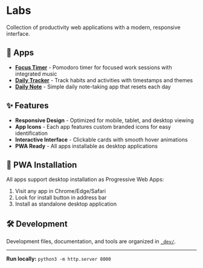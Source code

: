 # Labs

Collection of productivity web applications with a modern, responsive interface.

## 🚀 Apps

- **[Focus Timer](timer/)** - Pomodoro timer for focused work sessions with integrated music
- **[Daily Tracker](tracker/)** - Track habits and activities with timestamps and themes
- **[Daily Note](note/)** - Simple daily note-taking app that resets each day

## ✨ Features

- **Responsive Design** - Optimized for mobile, tablet, and desktop viewing
- **App Icons** - Each app features custom branded icons for easy identification
- **Interactive Interface** - Clickable cards with smooth hover animations
- **PWA Ready** - All apps installable as desktop applications

## 📱 PWA Installation

All apps support desktop installation as Progressive Web Apps:

1. Visit any app in Chrome/Edge/Safari
2. Look for install button in address bar
3. Install as standalone desktop application

## 🛠️ Development

Development files, documentation, and tools are organized in [`_dev/`](_dev/).

---

**Run locally:** `python3 -m http.server 8000`